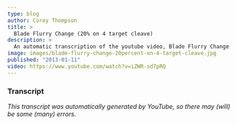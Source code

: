 ```yaml
---
type: blog
author: Corey Thompson
title: >
  Blade Flurry Change (20% on 4 target cleave)
description: >
  An automatic transcription of the youtube video, Blade Flurry Change (20% on 4 target cleave), generated from youtube captions.
image: images/blade-flurry-change-20percent-on-4-target-cleave.jpg
published: "2013-01-11"
video: https://www.youtube.com/watch?v=iZWR-sd7pRQ
---
```




### Transcript

*This transcript was automatically generated by YouTube, so there may (will) be some (many) errors.*


